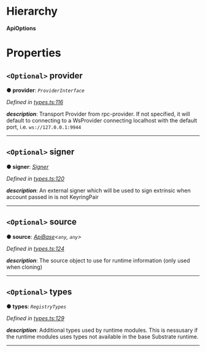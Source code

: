 

# Hierarchy

**ApiOptions**

# Properties

<a id="provider"></a>

## `<Optional>` provider

**● provider**: *`ProviderInterface`*

*Defined in [types.ts:116](https://github.com/polkadot-js/api/blob/40a1ec9/packages/api/src/types.ts#L116)*

*__description__*: Transport Provider from rpc-provider. If not specified, it will default to connecting to a WsProvider connecting localhost with the default port, i.e. `ws://127.0.0.1:9944`

___
<a id="signer"></a>

## `<Optional>` signer

**● signer**: *[Signer](_types_.signer.md)*

*Defined in [types.ts:120](https://github.com/polkadot-js/api/blob/40a1ec9/packages/api/src/types.ts#L120)*

*__description__*: An external signer which will be used to sign extrinsic when account passed in is not KeyringPair

___
<a id="source"></a>

## `<Optional>` source

**● source**: *[ApiBase](../classes/_base_.apibase.md)<`any`, `any`>*

*Defined in [types.ts:124](https://github.com/polkadot-js/api/blob/40a1ec9/packages/api/src/types.ts#L124)*

*__description__*: The source object to use for runtime information (only used when cloning)

___
<a id="types"></a>

## `<Optional>` types

**● types**: *`RegistryTypes`*

*Defined in [types.ts:129](https://github.com/polkadot-js/api/blob/40a1ec9/packages/api/src/types.ts#L129)*

*__description__*: Additional types used by runtime modules. This is nessusary if the runtime modules uses types not available in the base Substrate runtime.

___

